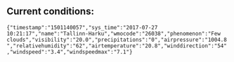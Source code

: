 ## Current conditions: 
 ``` {"timestamp":"1501140057","sys_time":"2017-07-27 10:21:17","name":"Tallinn-Harku","wmocode":"26038","phenomenon":"Few clouds","visibility":"20.0","precipitations":"0","airpressure":"1004.8","relativehumidity":"62","airtemperature":"20.8","winddirection":"54","windspeed":"3.4","windspeedmax":"7.1"} ```
